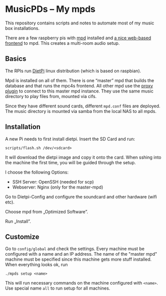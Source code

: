 # MusicPDs – My mpds

This repository contains scripts and notes to automate most of my
music box installations.

There are a few raspberry pis with [mpd](https://musicpd.org)
installed and [a nice web-based
frontend](https://eikek.github.io/mpc4s/) to mpd. This creates a
multi-room audio setup.

## Basics

The RPIs run [DietPi](https://github.com/Fourdee/dietpi) linux
distribution (which is based on raspbian).

Mpd is installed on all of them. There is one “master” mpd that builds
the database and that runs the mpc4s frontend. All other mpd use the
[proxy plugin](https://www.musicpd.org/doc/html/user.html#proxy) to
connect to this master mpd instance. They use the same music directory
to play files from, mounted via cifs.

Since they have different sound cards, different `mpd.conf` files are
deployed. The music directory is mounted via samba from the local NAS
to all mpds.


## Installation

A new Pi needs to first install dietpi. Insert the SD Card and run:

```
scripts/flash.sh /dev/<sdcard>
```

It will download the dietpi image and copy it onto the card. When
sshing into the machine the first time, you will be guided through the
setup.

I choose the following Options:

- SSH Server: OpenSSH (needed for scp)
- Webserver: Nginx (only for the master-mpd)

Go to Dietpi-Config and configure the soundcard and other hardware
(wifi etc).

Choose mpd from „Optimized Software”.

Run „Install”.

## Customize

Go to `config/global` and check the settings. Every machine must be
configured with a name and an IP address. The name of the "master mpd"
machine must be specified since this machine gets more stuff
installed. When everything looks ok, run

```
./mpds setup <name>
```

This will run necessary commands on the machine configured with
`<name>`. Use special name `all` to run setup for all machines.
